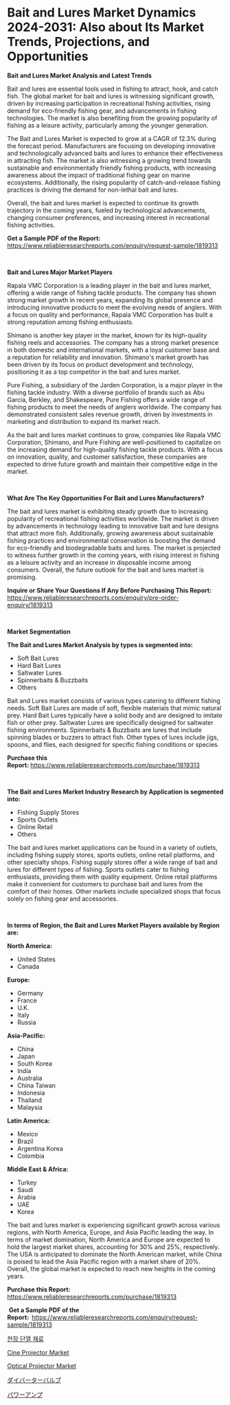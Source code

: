 <p><h1>Bait and Lures Market Dynamics 2024-2031: Also about Its Market Trends, Projections, and Opportunities</h1></p><p><strong>Bait and Lures Market Analysis and Latest Trends</strong></p>
<p><p>Bait and lures are essential tools used in fishing to attract, hook, and catch fish. The global market for bait and lures is witnessing significant growth, driven by increasing participation in recreational fishing activities, rising demand for eco-friendly fishing gear, and advancements in fishing technologies. The market is also benefiting from the growing popularity of fishing as a leisure activity, particularly among the younger generation.</p><p>The Bait and Lures Market is expected to grow at a CAGR of 12.3% during the forecast period. Manufacturers are focusing on developing innovative and technologically advanced baits and lures to enhance their effectiveness in attracting fish. The market is also witnessing a growing trend towards sustainable and environmentally friendly fishing products, with increasing awareness about the impact of traditional fishing gear on marine ecosystems. Additionally, the rising popularity of catch-and-release fishing practices is driving the demand for non-lethal bait and lures.</p><p>Overall, the bait and lures market is expected to continue its growth trajectory in the coming years, fueled by technological advancements, changing consumer preferences, and increasing interest in recreational fishing activities.</p></p>
<p><strong>Get a Sample PDF of the Report:&nbsp;</strong> <a href="https://www.reliableresearchreports.com/enquiry/request-sample/1819313">https://www.reliableresearchreports.com/enquiry/request-sample/1819313</a></p>
<p>&nbsp;</p>
<p><strong>Bait and Lures Major Market Players</strong></p>
<p><p>Rapala VMC Corporation is a leading player in the bait and lures market, offering a wide range of fishing tackle products. The company has shown strong market growth in recent years, expanding its global presence and introducing innovative products to meet the evolving needs of anglers. With a focus on quality and performance, Rapala VMC Corporation has built a strong reputation among fishing enthusiasts.</p><p>Shimano is another key player in the market, known for its high-quality fishing reels and accessories. The company has a strong market presence in both domestic and international markets, with a loyal customer base and a reputation for reliability and innovation. Shimano's market growth has been driven by its focus on product development and technology, positioning it as a top competitor in the bait and lures market.</p><p>Pure Fishing, a subsidiary of the Jarden Corporation, is a major player in the fishing tackle industry. With a diverse portfolio of brands such as Abu Garcia, Berkley, and Shakespeare, Pure Fishing offers a wide range of fishing products to meet the needs of anglers worldwide. The company has demonstrated consistent sales revenue growth, driven by investments in marketing and distribution to expand its market reach.</p><p>As the bait and lures market continues to grow, companies like Rapala VMC Corporation, Shimano, and Pure Fishing are well-positioned to capitalize on the increasing demand for high-quality fishing tackle products. With a focus on innovation, quality, and customer satisfaction, these companies are expected to drive future growth and maintain their competitive edge in the market.</p></p>
<p>&nbsp;</p>
<p><strong>What Are The Key Opportunities For Bait and Lures Manufacturers?</strong></p>
<p><p>The bait and lures market is exhibiting steady growth due to increasing popularity of recreational fishing activities worldwide. The market is driven by advancements in technology leading to innovative bait and lure designs that attract more fish. Additionally, growing awareness about sustainable fishing practices and environmental conservation is boosting the demand for eco-friendly and biodegradable baits and lures. The market is projected to witness further growth in the coming years, with rising interest in fishing as a leisure activity and an increase in disposable income among consumers. Overall, the future outlook for the bait and lures market is promising.</p></p>
<p><strong>Inquire or Share Your Questions If Any Before Purchasing This Report:</strong> <a href="https://www.reliableresearchreports.com/enquiry/pre-order-enquiry/1819313">https://www.reliableresearchreports.com/enquiry/pre-order-enquiry/1819313</a></p>
<p>&nbsp;</p>
<p><strong>Market Segmentation</strong></p>
<p><strong>The Bait and Lures Market Analysis by types is segmented into:</strong></p>
<p><ul><li>Soft Bait Lures</li><li>Hard Bait Lures</li><li>Saltwater Lures</li><li>Spinnerbaits & Buzzbaits</li><li>Others</li></ul></p>
<p><p>Bait and Lures market consists of various types catering to different fishing needs. Soft Bait Lures are made of soft, flexible materials that mimic natural prey. Hard Bait Lures typically have a solid body and are designed to imitate fish or other prey. Saltwater Lures are specifically designed for saltwater fishing environments. Spinnerbaits & Buzzbaits are lures that include spinning blades or buzzers to attract fish. Other types of lures include jigs, spoons, and flies, each designed for specific fishing conditions or species.</p></p>
<p><strong>Purchase this Report:&nbsp;</strong><a href="https://www.reliableresearchreports.com/purchase/1819313">https://www.reliableresearchreports.com/purchase/1819313</a></p>
<p>&nbsp;</p>
<p><strong>The Bait and Lures Market Industry Research by Application is segmented into:</strong></p>
<p><ul><li>Fishing Supply Stores</li><li>Sports Outlets</li><li>Online Retail</li><li>Others</li></ul></p>
<p><p>The bait and lures market applications can be found in a variety of outlets, including fishing supply stores, sports outlets, online retail platforms, and other specialty shops. Fishing supply stores offer a wide range of bait and lures for different types of fishing. Sports outlets cater to fishing enthusiasts, providing them with quality equipment. Online retail platforms make it convenient for customers to purchase bait and lures from the comfort of their homes. Other markets include specialized shops that focus solely on fishing gear and accessories.</p></p>
<p>&nbsp;</p>
<p><strong>In terms of Region, the Bait and Lures Market Players available by Region are:</strong></p>
<p>
    <p> <strong> North America: </strong>
        <ul>
            <li>United States</li>
            <li>Canada</li>
        </ul>
        </p> 
    <p> <strong> Europe: </strong>
        <ul>
            <li>Germany</li>
            <li>France</li>
            <li>U.K.</li>
            <li>Italy</li>
            <li>Russia</li>
        </ul>
        </p> 
    <p> <strong> Asia-Pacific: </strong>
        <ul>
            <li>China</li>
            <li>Japan</li>
            <li>South Korea</li>
            <li>India</li>
            <li>Australia</li>
            <li>China Taiwan</li>
            <li>Indonesia</li>
            <li>Thailand</li>
            <li>Malaysia</li>
        </ul>
        </p> 
    <p> <strong> Latin America: </strong>
        <ul>
            <li>Mexico</li>
            <li>Brazil</li>
            <li>Argentina Korea</li>
            <li>Colombia</li>
        </ul>
        </p> 
    <p> <strong> Middle East & Africa: </strong>
        <ul>
            <li>Turkey</li>
            <li>Saudi</li>
            <li>Arabia</li>
            <li>UAE</li>
            <li>Korea</li>
        </ul>
    </p>
    </p>
<p><p>The bait and lures market is experiencing significant growth across various regions, with North America, Europe, and Asia Pacific leading the way. In terms of market domination, North America and Europe are expected to hold the largest market shares, accounting for 30% and 25%, respectively. The USA is anticipated to dominate the North American market, while China is poised to lead the Asia Pacific region with a market share of 20%. Overall, the global market is expected to reach new heights in the coming years.</p></p>
<p><strong>Purchase this Report: </strong><a href="https://www.reliableresearchreports.com/purchase/1819313">https://www.reliableresearchreports.com/purchase/1819313</a></p>
<p>&nbsp;<strong>Get a Sample PDF of the Report:&nbsp;&nbsp;</strong><a href="https://www.reliableresearchreports.com/enquiry/request-sample/1819313">https://www.reliableresearchreports.com/enquiry/request-sample/1819313</a></p>
<p><strong></strong></p>
<p><p><a href="https://github.com/vsap75a286l/Market-Research-Report-List-1/blob/main/51794663554.md">천장 단열 재료</a></p><p><a href="https://github.com/GroverBarry/Market-Research-Report-List-4/blob/main/cine-projector-market.md">Cine Projector Market</a></p><p><a href="https://github.com/kathiaseamanalvaradovlprc2h/Market-Research-Report-List-1/blob/main/optical-projector-market.md">Optical Projector Market</a></p><p><a href="https://github.com/cnnriuez22368/Market-Research-Report-List-1/blob/main/52833173967.md">ダイバーターバルブ</a></p><p><a href="https://github.com/zekaoe592392/Market-Research-Report-List-1/blob/main/79618553966.md">パワーアンプ</a></p></p>